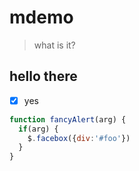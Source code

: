 # mdemo
> what is it?
## hello there
 - [x] yes
```javascript
function fancyAlert(arg) {
  if(arg) {
    $.facebox({div:'#foo'})
  }
}
```
